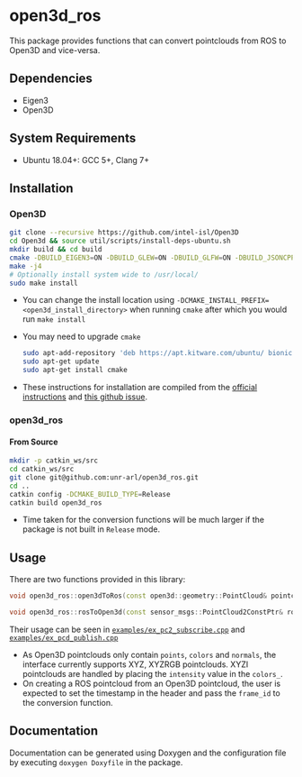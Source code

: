 # open3d_ros

This package provides functions that can convert pointclouds from ROS to Open3D and vice-versa.

## Dependencies

* Eigen3
* Open3D

## System Requirements

* Ubuntu 18.04+: GCC 5+, Clang 7+

## Installation

### Open3D

```bash
git clone --recursive https://github.com/intel-isl/Open3D
cd Open3d && source util/scripts/install-deps-ubuntu.sh
mkdir build && cd build
cmake -DBUILD_EIGEN3=ON -DBUILD_GLEW=ON -DBUILD_GLFW=ON -DBUILD_JSONCPP=ON -DBUILD_PNG=ON -DGLIBCXX_USE_CXX11_ABI=ON -DPYTHON_EXECUTABLE=/usr/bin/python ..
make -j4
# Optionally install system wide to /usr/local/
sudo make install
```

* You can change the install location using `-DCMAKE_INSTALL_PREFIX=<open3d_install_directory>` when running `cmake` after which you would run `make install`
* You may need to upgrade `cmake`

    ```bash
    sudo apt-add-repository 'deb https://apt.kitware.com/ubuntu/ bionic main'
    sudo apt-get update
    sudo apt-get install cmake
    ```

* These instructions for installation are compiled from the [official instructions](http://www.open3d.org/docs/release/compilation.html) and [this github issue](https://github.com/intel-isl/Open3D/issues/414).

### open3d_ros

#### From Source

```bash
mkdir -p catkin_ws/src
cd catkin_ws/src
git clone git@github.com:unr-arl/open3d_ros.git
cd ..
catkin config -DCMAKE_BUILD_TYPE=Release
catkin build open3d_ros
```

* Time taken for the conversion functions will be much larger if the package is not built in `Release` mode.

## Usage

There are two functions provided in this library:

```cpp
void open3d_ros::open3dToRos(const open3d::geometry::PointCloud& pointcloud, sensor_msgs::PointCloud2& ros_pc2, std::string frame_id = "open3d_pointcloud");

void open3d_ros::rosToOpen3d(const sensor_msgs::PointCloud2ConstPtr& ros_pc2, open3d::geometry::PointCloud& o3d_pc, bool skip_colors=false);
```

Their usage can be seen in [`examples/ex_pc2_subscribe.cpp`](examples/ex_pc2_subscribe.cpp) and [`examples/ex_pcd_publish.cpp`](examples/ex_pcd_publish.cpp)

* As Open3D pointclouds only contain `points`, `colors` and `normals`, the interface currently supports XYZ, XYZRGB pointclouds. XYZI pointclouds are handled by placing the `intensity` value in the `colors_`.
* On creating a ROS pointcloud from an Open3D pointcloud, the user is expected to set the timestamp in the header and pass the `frame_id` to the conversion function.

## Documentation

Documentation can be generated using Doxygen and the configuration file by executing  `doxygen Doxyfile` in the package.
